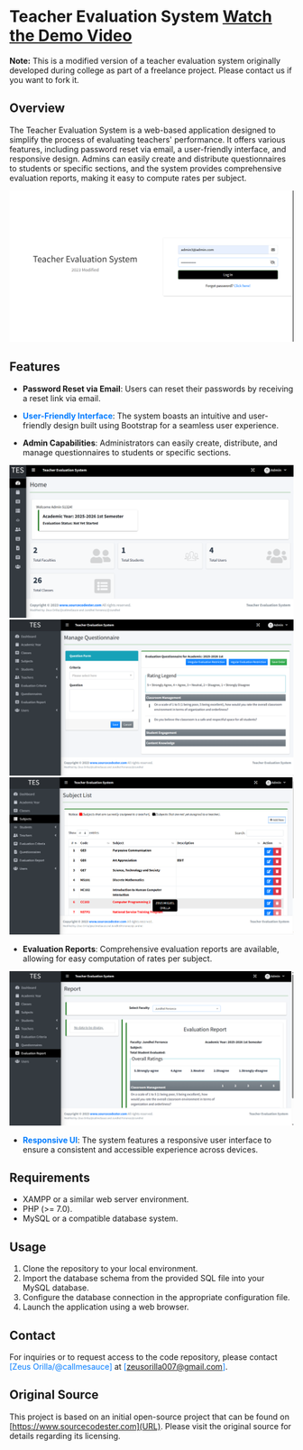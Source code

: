 # Teacher Evaluation System [Watch the Demo Video](https://youtu.be/JJDYajTs-TU?si=f3pQGASoEkOYeFzk)


**Note:** This is a modified version of a teacher evaluation system originally developed during college as part of a freelance project. Please contact us if you want to fork it.

## Overview

The Teacher Evaluation System is a web-based application designed to simplify the process of evaluating teachers' performance.
It offers various features, including password reset via email, a user-friendly interface, and responsive design. Admins can easily create and distribute questionnaires to students or specific sections, and the system provides comprehensive evaluation reports, making it easy to compute rates per subject.

![Login Page](/readmeImg/login.png)

## Features

- **Password Reset via Email**: Users can reset their passwords by receiving a reset link via email.

- <span style="color: #007BFF;">**User-Friendly Interface**</span>: The system boasts an intuitive and user-friendly design built using Bootstrap for a seamless user experience.

- **Admin Capabilities**: Administrators can easily create, distribute, and manage questionnaires to students or specific sections.

![Admin Panel](/readmeImg/dashboard.png)
![Manage Questionnaires](/readmeImg/manageqs.png)
![Subject Area](/readmeImg/subjects.png)

- **Evaluation Reports**: Comprehensive evaluation reports are available, allowing for easy computation of rates per subject.

![Evaluation Report](/readmeImg/evalreport.png)

- <span style="color: #007BFF;">**Responsive UI**</span>: The system features a responsive user interface to ensure a consistent and accessible experience across devices.

## Requirements

- XAMPP or a similar web server environment.
- PHP (>= 7.0).
- MySQL or a compatible database system.

## Usage

1. Clone the repository to your local environment.
2. Import the database schema from the provided SQL file into your MySQL database.
3. Configure the database connection in the appropriate configuration file.
4. Launch the application using a web browser.

## Contact

For inquiries or to request access to the code repository, please contact <span style="color: #007BFF;">[Zeus Orilla/@callmesauce]</span> at <span style="color: #007BFF;">[zeusorilla007@gmail.com]</span>.

## Original Source

This project is based on an initial open-source project that can be found on [https://www.sourcecodester.com](URL). Please visit the original source for details regarding its licensing.
